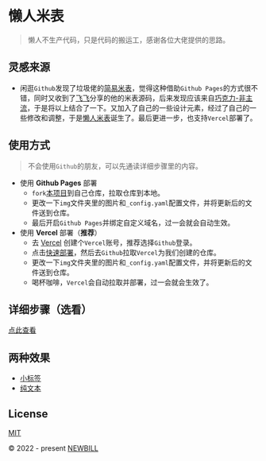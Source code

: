 # 懒人米表
> 懒人不生产代码，只是代码的搬运工，感谢各位大佬提供的思路。

## 灵感来源
- 闲逛`Github`发现了垃圾佬的[简易米表](https://github.com/naiba/domain-portfolio)，觉得这种借助`Github Pages`的方式很不错，同时又收到了[飞飞](https://n.gy)分享的他的米表源码，后来发现应该来自[巧克力-非主流](https://mb.admin.pet/)，于是将以上结合了一下。又加入了自己的一些设计元素，经过了自己的一些修改和调整，于是[懒人米表](https://midian.vercel.app)诞生了。最后更进一步，也支持`Vercel`部署了。

## 使用方式
> 不会使用`Github`的朋友，可以先通读详细步骤里的内容。
- 使用 **Github Pages** 部署
    - `fork`[本项目](https://github.com/newbill/domain-list)到自己仓库，拉取仓库到本地。
    - 更改一下`img`文件夹里的图片和`_config.yaml`配置文件，并将更新后的文件送到仓库。
    - 最后开启`Github Pages`并绑定自定义域名，过一会就会自动生效。
- 使用 **Vercel** 部署（**推荐**）
    - 去 [Vercel](https://vercel.com/) 创建个`Vercel`账号，推荐选择`Github`登录。
    - 点击[快速部署](https://vercel.com/new/clone?repository-url=https://github.com/newbill/domain-list)，然后去`Github`拉取`Vercel`为我们创建的仓库。
    - 更改一下`img`文件夹里的图片和`_config.yaml`配置文件，并将更新后的文件送到仓库。
    - 喝杯咖啡，`Vercel`会自动拉取并部署，过一会就会生效了。

## 详细步骤（选看）
[点此查看](https://dai.im/article/mibiao)

## 两种效果

- [小标签](https://midian.vercel.app)
- [纯文本](https://mibiao.vercel.app)

## License
[MIT](https://github.com/newbill/domain-list/blob/main/LICENSE)

© 2022 - present [NEWBILL](https://github.com/newbill)